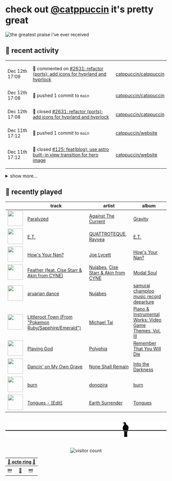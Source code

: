 # check out [@catppuccin](https://github.com/catppuccin) it's pretty great

![the greatest praise i've ever received](https://github.com/user-attachments/assets/ad888e4f-7a22-4eac-85a7-744eacd8eb46)

## 📅 recent activity

<!-- SCRIPT:REPLACE:GITHUB -->
<table>
<tbody>
<tr>
<td><span title='2024-12-12T17:09:02+00:00'>Dec 12th 17:09</span></td>
<td>

💬 commented on [#2631: refactor (ports): add icons for hyprland and hyprlock](https://github.com/catppuccin/catppuccin/pull/2631)

</td>
<td>

[catppuccin/catppuccin](https://github.com/catppuccin/catppuccin)

</td>
</tr>
<tr>
<td><span title='2024-12-12T17:08:59+00:00'>Dec 12th 17:08</span></td>
<td>

🚢 pushed 1 commit to `main`

</td>
<td>

[catppuccin/catppuccin](https://github.com/catppuccin/catppuccin)

</td>
</tr>
<tr>
<td><span title='2024-12-12T17:08:57+00:00'>Dec 12th 17:08</span></td>
<td>

🎉 closed [#2631: refactor (ports): add icons for hyprland and hyprlock](https://github.com/catppuccin/catppuccin/pull/2631)

</td>
<td>

[catppuccin/catppuccin](https://github.com/catppuccin/catppuccin)

</td>
</tr>
<tr>
<td><span title='2024-12-11T17:12:59+00:00'>Dec 11th 17:12</span></td>
<td>

🚢 pushed 1 commit to `main`

</td>
<td>

[catppuccin/website](https://github.com/catppuccin/website)

</td>
</tr>
<tr>
<td><span title='2024-12-11T17:12:58+00:00'>Dec 11th 17:12</span></td>
<td>

🎉 closed [#125: feat(blog): use astro built-in view transition for hero image](https://github.com/catppuccin/website/pull/125)

</td>
<td>

[catppuccin/website](https://github.com/catppuccin/website)

</td>
</tr>
</tbody>
</table>

<details>
<summary>show more...</summary>
<table>
<tbody>
<tr>
<td><span title='2024-12-11T17:09:30+00:00'>Dec 11th 17:09</span></td>
<td>

🔍 reviewed [#125: feat(blog): use astro built-in view transition for hero image](https://github.com/catppuccin/website/pull/125)

</td>
<td>

[catppuccin/website](https://github.com/catppuccin/website)

</td>
</tr>
<tr>
<td><span title='2024-12-11T13:19:35+00:00'>Dec 11th 13:19</span></td>
<td>

💬 commented on [#53: add 76561197960723152](https://github.com/puppygirlzone/webfishing-bans/pull/53)

</td>
<td>

[puppygirlzone/webfishing-bans](https://github.com/puppygirlzone/webfishing-bans)

</td>
</tr>
<tr>
<td><span title='2024-12-11T13:19:05+00:00'>Dec 11th 13:19</span></td>
<td>

🚀 opened [#53: add 76561197960723152](https://github.com/puppygirlzone/webfishing-bans/pull/53)

</td>
<td>

[puppygirlzone/webfishing-bans](https://github.com/puppygirlzone/webfishing-bans)

</td>
</tr>
<tr>
<td><span title='2024-12-11T13:18:10+00:00'>Dec 11th 13:18</span></td>
<td>

🚢 pushed 1 commit to `main`

</td>
<td>

[backwardspy/webfishing-bans](https://github.com/backwardspy/webfishing-bans)

</td>
</tr>
<tr>
<td><span title='2024-12-07T13:15:31+00:00'>Dec 7th 13:15</span></td>
<td>

🚀 opened [#66: feat: add ansi colours](https://github.com/catppuccin/whiskers/pull/66)

</td>
<td>

[catppuccin/whiskers](https://github.com/catppuccin/whiskers)

</td>
</tr>
<tr>
<td><span title='2024-12-07T13:12:36+00:00'>Dec 7th 13:12</span></td>
<td>

🚢 pushed 2 commits to `feat/ansi`

</td>
<td>

[catppuccin/whiskers](https://github.com/catppuccin/whiskers)

</td>
</tr>
<tr>
<td><span title='2024-12-07T12:39:06+00:00'>Dec 7th 12:39</span></td>
<td>

📦 released v2.5.0-beta.0

</td>
<td>

[catppuccin/rust](https://github.com/catppuccin/rust)

</td>
</tr>
<tr>
<td><span title='2024-12-07T12:35:52+00:00'>Dec 7th 12:35</span></td>
<td>

🚢 pushed 1 commit to `main`

</td>
<td>

[catppuccin/rust](https://github.com/catppuccin/rust)

</td>
</tr>
<tr>
<td><span title='2024-12-07T12:32:48+00:00'>Dec 7th 12:32</span></td>
<td>

🚢 pushed 1 commit to `main`

</td>
<td>

[catppuccin/rust](https://github.com/catppuccin/rust)

</td>
</tr>
<tr>
<td><span title='2024-12-07T12:32:47+00:00'>Dec 7th 12:32</span></td>
<td>

🎉 closed [#34: chore(deps): update dependency ubuntu to v24](https://github.com/catppuccin/rust/pull/34)

</td>
<td>

[catppuccin/rust](https://github.com/catppuccin/rust)

</td>
</tr>
<tr>
<td><span title='2024-12-07T12:32:34+00:00'>Dec 7th 12:32</span></td>
<td>

🚢 pushed 1 commit to `main`

</td>
<td>

[catppuccin/rust](https://github.com/catppuccin/rust)

</td>
</tr>
<tr>
<td><span title='2024-12-07T12:32:33+00:00'>Dec 7th 12:32</span></td>
<td>

🎉 closed [#32: chore(deps): update peter-evans/create-pull-request action to v7](https://github.com/catppuccin/rust/pull/32)

</td>
<td>

[catppuccin/rust](https://github.com/catppuccin/rust)

</td>
</tr>
<tr>
<td><span title='2024-12-07T12:29:49+00:00'>Dec 7th 12:29</span></td>
<td>

🚢 pushed 1 commit to `main`

</td>
<td>

[catppuccin/rust](https://github.com/catppuccin/rust)

</td>
</tr>
</tbody>
</table>
</details>
<!-- SCRIPT:REPLACE:GITHUB -->

## 🎵 recently played

<!-- SCRIPT:REPLACE:SPOTIFY -->
| | track | artist | album |
| - | - | - | - |
| <img src="https://i.scdn.co/image/ab67616d00004851cb7523307aac3e10b66bef40" width="48" height="48"> | [Paralyzed](https://open.spotify.com/track/6DPFE45zF8qhcyZWpNLpQz) | [Against The Current](https://open.spotify.com/artist/6yhD1KjhLxIETFF7vIRf8B) | [Gravity](https://open.spotify.com/track/6DPFE45zF8qhcyZWpNLpQz) |
| <img src="https://i.scdn.co/image/ab67616d00004851361f28517698143633a43424" width="48" height="48"> | [E.T.](https://open.spotify.com/track/7rji3pwPqPCUVX2flQw8Zj) | [QUATTROTEQUE](https://open.spotify.com/artist/0l1kVCUpMOfiqosrJLdFJX), [Rayyea](https://open.spotify.com/artist/2lY60yZcu7SYskcDB6ocEk) | [E.T.](https://open.spotify.com/track/7rji3pwPqPCUVX2flQw8Zj) |
| <img src="https://i.scdn.co/image/ab67616d0000485169804108bfc558ad72160bf4" width="48" height="48"> | [How's Your Nan?](https://open.spotify.com/track/4PjXASJbQfpQCmLtI58aYH) | [Joe Lycett](https://open.spotify.com/artist/0HF1inpVLDltRcGaSGFDKJ) | [How's Your Nan?](https://open.spotify.com/track/4PjXASJbQfpQCmLtI58aYH) |
| <img src="https://i.scdn.co/image/ab67616d00004851912cc8fe2e9a53d328757a41" width="48" height="48"> | [Feather (feat. Cise Starr & Akin from CYNE)](https://open.spotify.com/track/2ej1A2Ze6P2EOW7KfIosZR) | [Nujabes](https://open.spotify.com/artist/3Rq3YOF9YG9YfCWD4D56RZ), [Cise Starr & Akin from CYNE](https://open.spotify.com/artist/0NQ5kUvKwC9r53V095i0np) | [Modal Soul](https://open.spotify.com/track/2ej1A2Ze6P2EOW7KfIosZR) |
| <img src="https://i.scdn.co/image/ab67616d0000485159ef99ed996b4e537ed2e6a3" width="48" height="48"> | [aruarian dance](https://open.spotify.com/track/4sUTagdmyuyAxd7RvbygpQ) | [Nujabes](https://open.spotify.com/artist/3Rq3YOF9YG9YfCWD4D56RZ) | [samurai champloo music record departure](https://open.spotify.com/track/4sUTagdmyuyAxd7RvbygpQ) |
| <img src="https://i.scdn.co/image/ab67616d000048512ebf422967424f8aeca4de1a" width="48" height="48"> | [Littleroot Town (From "Pokemon Ruby/Sapphire/Emerald")](https://open.spotify.com/track/2CRWG8hTIV0b5kSWMTVMU0) | [Michael Tai](https://open.spotify.com/artist/5NLlq8IzOUuqDYGPxoPkSC) | [Piano & Instrumental Works: Video Game Themes, Vol. III](https://open.spotify.com/track/2CRWG8hTIV0b5kSWMTVMU0) |
| <img src="https://i.scdn.co/image/ab67616d00004851a2d8391f5021568d253a4eef" width="48" height="48"> | [Playing God](https://open.spotify.com/track/4S0zagxseJHOL5ZVnTQA6X) | [Polyphia](https://open.spotify.com/artist/4vGrte8FDu062Ntj0RsPiZ) | [Remember That You Will Die](https://open.spotify.com/track/4S0zagxseJHOL5ZVnTQA6X) |
| <img src="https://i.scdn.co/image/ab67616d00004851c25d00a0d733d6a1d170f5db" width="48" height="48"> | [Dancin' on My Own Grave](https://open.spotify.com/track/1owmaIzo613hrvD41kiLE0) | [None Shall Remain](https://open.spotify.com/artist/3Y6SGc4uHWsD2ZbzkcavsG) | [Into the Darkness](https://open.spotify.com/track/1owmaIzo613hrvD41kiLE0) |
| <img src="https://i.scdn.co/image/ab67616d000048513557ee469051f4b905427f79" width="48" height="48"> | [burn](https://open.spotify.com/track/1ZZnTZgaiabe6v5GAUgL4G) | [donozira](https://open.spotify.com/artist/6JnLPWSAwD3l4OrkZzozh8) | [burn](https://open.spotify.com/track/1ZZnTZgaiabe6v5GAUgL4G) |
| <img src="https://i.scdn.co/image/ab67616d00004851ca39c3e79962fd92e20fbb12" width="48" height="48"> | [Tongues - [Edit]](https://open.spotify.com/track/3MnslGoRSLkmToat7NEy49) | [Earth Surrender](https://open.spotify.com/artist/1ggs6MrsfK2uKRb31n5KQx) | [Tongues](https://open.spotify.com/track/3MnslGoRSLkmToat7NEy49) |

<!-- SCRIPT:REPLACE:SPOTIFY -->

<br>

<div align="center">

<picture>
    <source media="(prefers-color-scheme: light)" srcset="assets/pigeon-light.svg">
    <source media="(prefers-color-scheme: dark)" srcset="assets/pigeon-dark.svg">
    <img alt="pigeon sitting on a wire" src="assets/pigeon-light.svg">
</picture>

<br>
<br>

![visitor count](https://profile-counter.glitch.me/backwardspy/count.svg)

<table>
    <thead>
        <th colspan="3"><a href="https://octo-ring.com">🐙 octo ring 🐙</a></th>
    </thead>
    <tbody>
        <td><a href="https://octo-ring.com/p/backwardspy/prev">⏮️</a></td>
        <td><a href="https://octo-ring.com/p/backwardspy/random">🔀</a></td>
        <td><a href="https://octo-ring.com/p/backwardspy/next">⏭️</a></td>
    </tbody>
</table>

</div>
